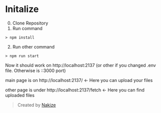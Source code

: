 # Initalize

0. Clone Repository
1. Run command
```
> npm install
```
2. Run other command
```
> npm run start
```

Now it should work on http://localhost:2137 (or other if you changed .env file. Otherwise is ::3000 port)

main page is on http://localhost:2137/ <- Here you can upload your files

other page is under http://localhost:2137/fetch <- Here you can find uploaded files

> Created by [Nakize](https://github.com/Yix0n)